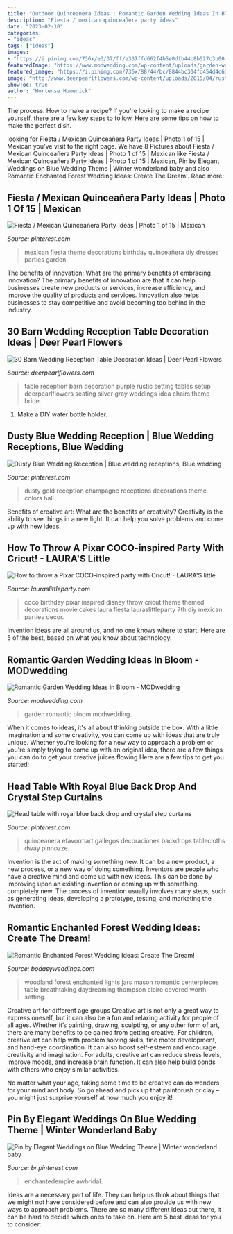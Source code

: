 ```yaml
---
title: "Outdoor Quinceanera Ideas : Romantic Garden Wedding Ideas In Bloom"
description: "Fiesta / mexican quinceañera party ideas"
date: "2023-02-10"
categories:
- "ideas"
tags: ["ideas"]
images:
- "https://i.pinimg.com/736x/e3/37/ff/e337ffd662f4b5e0dfb44c8b527c3b00.jpg"
featuredImage: "https://www.modwedding.com/wp-content/uploads/garden-wedding-ideas-3-09082015-ky.jpg"
featured_image: "https://i.pinimg.com/736x/88/44/bc/8844bc304fd454d4c637599137e2ff67.jpg"
image: "http://www.deerpearlflowers.com/wp-content/uploads/2015/04/rustic-purple-barn-wedding-reception-table-setting-ideas.jpg"
ShowToc: true
author: "Hortense Homenick"
---
```



The process: How to make a recipe?
If you're looking to make a recipe yourself, there are a few key steps to follow. Here are some tips on how to make the perfect dish.

	

		
looking for Fiesta / Mexican Quinceañera Party Ideas | Photo 1 of 15 | Mexican you've visit to the right page. We have 8 Pictures about Fiesta / Mexican Quinceañera Party Ideas | Photo 1 of 15 | Mexican like Fiesta / Mexican Quinceañera Party Ideas | Photo 1 of 15 | Mexican, Pin by Elegant Weddings on Blue Wedding Theme | Winter wonderland baby and also Romantic Enchanted Forest Wedding Ideas: Create The Dream!. Read more:
		
    
## Fiesta / Mexican Quinceañera Party Ideas | Photo 1 Of 15 | Mexican

<img loading=lazy src="https://i.pinimg.com/736x/e3/37/ff/e337ffd662f4b5e0dfb44c8b527c3b00.jpg" onerror="this.onerror=null;this.src='https://tse1.mm.bing.net/th?id=OIP.Qgo4pUXdw9VEbS3G5jYoSgHaJQ&amp;pid=15.1';" alt="Fiesta / Mexican Quinceañera Party Ideas | Photo 1 of 15 | Mexican">

_Source: pinterest.com_

>mexican fiesta theme decorations birthday quinceañera diy dresses parties garden. 

	

The benefits of innovation: What are the primary benefits of embracing innovation?
The primary benefits of innovation are that it can help businesses create new products or services, increase efficiency, and improve the quality of products and services. Innovation also helps businesses to stay competitive and avoid becoming too behind in the industry.

    
## 30 Barn Wedding Reception Table Decoration Ideas | Deer Pearl Flowers

<img loading=lazy src="http://www.deerpearlflowers.com/wp-content/uploads/2015/04/rustic-purple-barn-wedding-reception-table-setting-ideas.jpg" onerror="this.onerror=null;this.src='https://tse3.mm.bing.net/th?id=OIP.uDVleVqNCucwIt3IgFxLUgHaLH&amp;pid=15.1';" alt="30 Barn Wedding Reception Table Decoration Ideas | Deer Pearl Flowers">

_Source: deerpearlflowers.com_

>table reception barn decoration purple rustic setting tables setup deerpearlflowers seating silver gray weddings idea chairs theme bride. 

	

1. Make a DIY water bottle holder.

    
## Dusty Blue Wedding Reception | Blue Wedding Receptions, Blue Wedding

<img loading=lazy src="https://i.pinimg.com/originals/dd/88/60/dd8860cfc4f27617ea9729c953eb18a8.jpg" onerror="this.onerror=null;this.src='https://tse3.mm.bing.net/th?id=OIP.V2ydXv520Ef2K5vzzIk2SQHaLH&amp;pid=15.1';" alt="Dusty Blue Wedding Reception | Blue wedding receptions, Blue wedding">

_Source: pinterest.com_

>dusty gold reception champagne receptions decorations theme colors hall. 

	

Benefits of creative art: What are the benefits of creativity?
Creativity is the ability to see things in a new light. It can help you solve problems and come up with new ideas.

    
## How To Throw A Pixar COCO-inspired Party With Cricut! - LAURA&#039;S Little

<img loading=lazy src="http://3.bp.blogspot.com/-Oqk4vXg385Q/WhfZmtc7kAI/AAAAAAAAMKs/PaqXg3AU8W48lKCMJEWK2b2jjaXPAhqlACK4BGAYYCw/s1600/IMG_5674.jpg" onerror="this.onerror=null;this.src='https://tse3.mm.bing.net/th?id=OIP.Q7cci851OLgZK91hDjykmQHaLH&amp;pid=15.1';" alt="How to throw a Pixar COCO-inspired party with Cricut! - LAURA&#039;S little">

_Source: lauraslittleparty.com_

>coco birthday pixar inspired disney throw cricut theme themed decorations movie cakes laura fiesta lauraslittleparty 7th diy mexican parties decor. 

	

Invention ideas are all around us, and no one knows where to start. Here are 5 of the best, based on what you know about technology. 

    
## Romantic Garden Wedding Ideas In Bloom - MODwedding

<img loading=lazy src="https://www.modwedding.com/wp-content/uploads/garden-wedding-ideas-3-09082015-ky.jpg" onerror="this.onerror=null;this.src='https://tse2.mm.bing.net/th?id=OIP.8uJCIuJoGBIGMPoUIf4hiwHaLH&amp;pid=15.1';" alt="Romantic Garden Wedding Ideas in Bloom - MODwedding">

_Source: modwedding.com_

>garden romantic bloom modwedding. 

	

When it comes to ideas, it's all about thinking outside the box. With a little imagination and some creativity, you can come up with ideas that are truly unique. Whether you're looking for a new way to approach a problem or you're simply trying to come up with an original idea, there are a few things you can do to get your creative juices flowing.Here are a few tips to get you started:

    
## Head Table With Royal Blue Back Drop And Crystal Step Curtains

<img loading=lazy src="https://s-media-cache-ak0.pinimg.com/736x/94/f7/ed/94f7ed73cfb79ed7a2efd8c52d8ab1da.jpg" onerror="this.onerror=null;this.src='https://tse2.mm.bing.net/th?id=OIP.gZ5YSapcuqj9lU9-3j_zWAHaJ6&amp;pid=15.1';" alt="Head table with royal blue back drop and crystal step curtains">

_Source: pinterest.com_

>quinceanera efavormart gallegos decoraciones backdrops tablecloths dway pinnozze. 

	

Invention is the act of making something new. It can be a new product, a new process, or a new way of doing something. Inventors are people who have a creative mind and come up with new ideas. This can be done by improving upon an existing invention or coming up with something completely new. The process of invention usually involves many steps, such as generating ideas, developing a prototype, testing, and marketing the invention.

    
## Romantic Enchanted Forest Wedding Ideas: Create The Dream!

<img loading=lazy src="https://bodasyweddings.com/wp-content/uploads/2017/03/woodland-wedding.jpg" onerror="this.onerror=null;this.src='https://tse2.mm.bing.net/th?id=OIP.hlK2DyYxEuZ4m4bSAnpzVgHaLG&amp;pid=15.1';" alt="Romantic Enchanted Forest Wedding Ideas: Create The Dream!">

_Source: bodasyweddings.com_

>woodland forest enchanted lights jars mason romantic centerpieces table breathtaking daydreaming thompson claire covered worth setting. 

	

Creative art for different age groups
Creative art is not only a great way to express oneself, but it can also be a fun and relaxing activity for people of all ages. Whether it’s painting, drawing, sculpting, or any other form of art, there are many benefits to be gained from getting creative.
For children, creative art can help with problem solving skills, fine motor development, and hand-eye coordination. It can also boost self-esteem and encourage creativity and imagination. For adults, creative art can reduce stress levels, improve moods, and increase brain function. It can also help build bonds with others who enjoy similar activities.

No matter what your age, taking some time to be creative can do wonders for your mind and body. So go ahead and pick up that paintbrush or clay – you might just surprise yourself at how much you enjoy it!

    
## Pin By Elegant Weddings On Blue Wedding Theme | Winter Wonderland Baby

<img loading=lazy src="https://i.pinimg.com/736x/88/44/bc/8844bc304fd454d4c637599137e2ff67.jpg" onerror="this.onerror=null;this.src='https://tse4.mm.bing.net/th?id=OIP.CuCgLdd7jI4l5mzeshg_uwAAAA&amp;pid=15.1';" alt="Pin by Elegant Weddings on Blue Wedding Theme | Winter wonderland baby">

_Source: br.pinterest.com_

>enchantedempire awbridal. 

	

Ideas are a necessary part of life. They can help us think about things that we might not have considered before and can also provide us with new ways to approach problems. There are so many different ideas out there, it can be hard to decide which ones to take on. Here are 5 best ideas for you to consider: 

